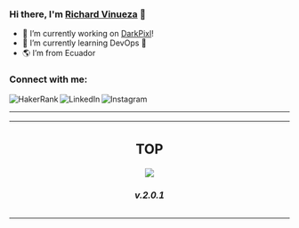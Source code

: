 ### Hi there, I'm [Richard Vinueza][website] 👋

- 🔭 I’m currently working on [DarkPixl][website]!
- 🌱 I’m currently learning DevOps 🚀
- 🌎 I’m from Ecuador

### Connect with me:
[<img align="left" alt="HakerRank"  src="https://img.shields.io/badge/-Hackerrank-2EC866?style=for-the-badge&logo=HackerRank&logoColor=white" />][hackerrank]
[<img align="left" alt="LinkedIn" src="https://img.shields.io/badge/LinkedIn-0077B5?style=for-the-badge&logo=linkedin&logoColor=white" />][linkedin]
[<img align="left" alt="Instagram"  src="https://img.shields.io/badge/Instagram-E4405F?style=for-the-badge&logo=instagram&logoColor=white" />][instagram]
<br/>

<!-- ### Languages and Tools:

<table align="center">
  
  <tr><td>Main</td></tr>
  <tr>
  <td align="center" width="9999">
    <div>
      <img align="left" alt="React"  src="https://img.shields.io/badge/React-20232A?style=for-the-badge&logo=react&logoColor=61DAFB" />
      <img align="left" alt="Nextjs" src="https://img.shields.io/badge/next.js-000000?style=for-the-badge&logo=nextdotjs&logoColor=white" />
      <img align="left" alt="GraphQL" src="https://img.shields.io/badge/GraphQl-E10098?style=for-the-badge&logo=graphql&logoColor=white" />
      <img align="left" alt="HTML5" src="https://img.shields.io/badge/HTML5-E34F26?style=for-the-badge&logo=html5&logoColor=white" />
      <img align="left" alt="CSS3" src="https://img.shields.io/badge/CSS3-1572B6?style=for-the-badge&logo=css3&logoColor=white" />
      <img align="left" alt="TypeScript" src="https://img.shields.io/badge/TypeScript-007ACC?style=for-the-badge&logo=typescript&logoColor=white" />
      <img align="left" alt="JavaScript" src="https://img.shields.io/badge/JavaScript-323330?style=for-the-badge&logo=javascript&logoColor=F7DF1E" />
      <img align="left" alt="Android" src="https://img.shields.io/badge/Android-3DDC84?style=for-the-badge&logo=android&logoColor=white" />
    </div>
    </td>
  </tr>
  <tr>
    <td align="center" width="9999">
    <div>
      <img align="left" alt="Node.js" src="https://img.shields.io/badge/Node.js-339933?style=for-the-badge&logo=nodedotjs&logoColor=white" />
      <img align="left" alt="Nginx" src="https://img.shields.io/badge/Nginx-009639?style=for-the-badge&logo=nginx&logoColor=white" />
      <img align="left" alt="Docker"  src="https://img.shields.io/badge/Docker-2CA5E0?style=for-the-badge&logo=docker&logoColor=white" />
      <img align="left" alt="GitHubActions" src="https://img.shields.io/badge/GitHub_Actions-2088FF?style=for-the-badge&logo=github-actions&logoColor=white" />
    </div>
    </td>
  </tr>
  
  <tr><td>OS</td></tr><tr>
  <td align="center" width="9999">
    <div>
      <img align="left" alt="Linux"  src="https://img.shields.io/badge/Linux-FCC624?style=for-the-badge&logo=linux&logoColor=black" />
      <img align="left" alt="MacOS"  src="https://img.shields.io/badge/mac%20os-000000?style=for-the-badge&logo=apple&logoColor=white" />
    </div>
    </td>
  </tr>
  
  <tr><td>Database</td></tr><tr>
  <td align="center" width="9999">
    <div>
      <img align="left" alt="Postgresql" width="" src="https://img.shields.io/badge/PostgreSQL-316192?style=for-the-badge&logo=postgresql&logoColor=white"/>
      <img align="left" alt="MySQL"  src="https://img.shields.io/badge/MySQL-005C84?style=for-the-badge&logo=mysql&logoColor=white" />
      <img align="left" alt="MariaDB"  src="https://img.shields.io/badge/MariaDB-003545?style=for-the-badge&logo=mariadb&logoColor=white" />
      <img align="left" alt="MongoDB" src="https://img.shields.io/badge/MongoDB-4EA94B?style=for-the-badge&logo=mongodb&logoColor=white" />
      <img align="left" alt="MSQLS"  src="https://img.shields.io/badge/Microsoft%20SQL%20Server-CC2927?style=for-the-badge&logo=microsoft%20sql%20server&logoColor=white" />
       <img align="left" alt="SQLite"  src="https://img.shields.io/badge/SQLite-07405E?style=for-the-badge&logo=sqlite&logoColor=white" />
    </div>
    </td>
  </tr>
  
  <tr><td>Cloud</td></tr><tr>
  <td align="center" width="9999">
    <div>
      <img align="left" alt="DigitalOcean" src="https://img.shields.io/badge/Digital_Ocean-0080FF?style=for-the-badge&logo=DigitalOcean&logoColor=white" />
      <img align="left" alt="Azure" src="https://img.shields.io/badge/microsoft%20azure-0089D6?style=for-the-badge&logo=microsoft-azure&logoColor=white" />
      <img align="left" alt="Aws" src="https://img.shields.io/badge/Amazon_AWS-FF9900?style=for-the-badge&logo=amazonaws&logoColor=white" />
      <img align="left" alt="Vercel"  src="https://img.shields.io/badge/Vercel-000000?style=for-the-badge&logo=vercel&logoColor=white" />
    </div>
    </td>
  </tr>
  
  <tr><td>🧐 Linters</td></tr>
  <tr>
    <td align="center" width="9999">
      <div>
        <img align="left" alt="Eslint"  src="https://img.shields.io/badge/eslint-3A33D1?style=for-the-badge&logo=eslint&logoColor=white" />
        <img align="left" alt="Eslint"  src="https://img.shields.io/badge/prettier-1A2C34?style=for-the-badge&logo=prettier&logoColor=F7BA3E" />
      </div>
    </td>
  </tr>
  
  <tr><td>Other</td></tr><tr>
  <td align="center" width="9999">
    <div>
      <img align="left" alt="Python" src="https://img.shields.io/badge/Python-FFD43B?style=for-the-badge&logo=python&logoColor=black" />
      <img align="left" alt="Kotlin" src="https://img.shields.io/badge/Kotlin-0095D5?&style=for-the-badge&logo=kotlin&logoColor=white" />
      <img align="left" alt="R"  src="https://img.shields.io/badge/R-276DC3?style=for-the-badge&logo=r&logoColor=white" />
      <img align="left" alt="c#"  src="https://img.shields.io/badge/C%23-239120?style=for-the-badge&logo=c-sharp&logoColor=white" />
      <img align="left" alt="c++"  src="https://img.shields.io/badge/C%2B%2B-00599C?style=for-the-badge&logo=c%2B%2B&logoColor=white" />
      <img align="left" alt="Gradle" src="https://img.shields.io/badge/gradle-02303A?style=for-the-badge&logo=gradle&logoColor=white" />
      <img align="left" alt="iOS" src="https://img.shields.io/badge/iOS-000000?style=for-the-badge&logo=ios&logoColor=white" />
      <img align="left" alt="Flutter" src="https://img.shields.io/badge/Flutter-02569B?style=for-the-badge&logo=flutter&logoColor=white" />
      <img align="left" alt="ReactNative" src="https://img.shields.io/badge/React_Native-20232A?style=for-the-badge&logo=react&logoColor=61DAFB" />
      <img align="left" alt="Django"  src="https://img.shields.io/badge/Django-092E20?style=for-the-badge&logo=django&logoColor=green" />
      <img align="left" alt="Angular" src="https://img.shields.io/badge/Angular-DD0031?style=for-the-badge&logo=angular&logoColor=white" />
      <img align="left" alt="Unity" src="https://img.shields.io/badge/Unity-100000?style=for-the-badge&logo=unity&logoColor=white"/>
      <img align="left" alt="Firebase"  src="https://img.shields.io/badge/firebase-ffca28?style=for-the-badge&logo=firebase&logoColor=black" />
    </div>
    </td>
  </tr>
</table>
 -->
---
<table align="center"><tr><td align="center" width="9999">
  
  ## TOP
<a href="https://github.com/anuraghazra/github-readme-stats">
  <img align="center" src="https://github-readme-stats.vercel.app/api/top-langs/?username=richardnarvaez&layout=compact&count_private=true" />
</a>

##### v.2.0.1

</td></tr></table>



[website]: https://darkpixl.com
[twitter]: https://twitter.com/richardvnarvaez
[youtube]: https://youtube.com/richardvnarvaez
[instagram]: https://instagram.com/richardvnarvaez
[linkedin]: https://linkedin.com/in/richardvnarvaez
[hackerrank]: https://www.hackerrank.com/richardvnarvaez
[webdevplaylist]: https://www.youtube.com/playlist?
[jsplaylist]: https://www.youtube.com/playlist?
[cssplaylist]: https://www.youtube.com/playlist?
[reactplaylist]: https://www.youtube.com/playlist?
